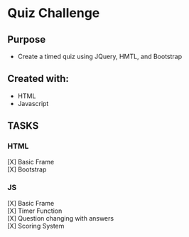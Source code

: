 # Quiz Challenge

## Purpose
- Create a timed quiz using JQuery, HMTL, and Bootstrap

## Created with:
* HTML
* Javascript

## TASKS

### HTML
[X] Basic Frame <br />
[X] Bootstrap <br />

### JS
[X] Basic Frame <br />
[X] Timer Function <br />
[X] Question changing with answers <br />
[X] Scoring System <br />